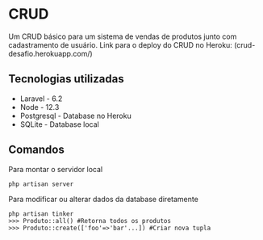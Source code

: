 # CRUD



Um CRUD básico para um sistema de vendas de produtos junto com cadastramento de usuário.
Link para o deploy do CRUD no Heroku: (crud-desafio.herokuapp.com/)

## Tecnologias utilizadas

- Laravel - 6.2
- Node - 12.3
- Postgresql - Database no Heroku
- SQLite - Database local




## Comandos 
Para montar o servidor local

    php artisan server

   Para modificar ou alterar dados da database diretamente
   

    php artisan tinker
    >>> Produto::all() #Retorna todos os produtos
    >>> Produto::create(['foo'=>'bar'...]) #Criar nova tupla

   

    

